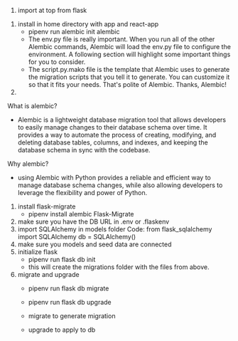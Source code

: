 <!-- Session  -->
1. import at top from flask




<!-- alembic -->
1. install in home directory with app  and react-app 
    - pipenv run alembic init alembic
    - The env.py file is really important. When you run all of the other Alembic commands, Alembic will load the env.py file to configure the environment. A following section will highlight some important things for you to consider.
    - The script.py.mako file is the template that Alembic uses to generate the migration scripts that you tell it to generate. You can customize it so that it fits your needs. That's polite of Alembic. Thanks, Alembic!
2. 

What is alembic?
- Alembic is a lightweight database migration tool that allows developers to easily manage changes to their database schema over time. It provides a way to automate the process of creating, modifying, and deleting database tables, columns, and indexes, and keeping the database schema in sync with the codebase.

Why alembic?
- using Alembic with Python provides a reliable and efficient way to manage database schema changes, while also allowing developers to leverage the flexibility and power of Python.

<!-- Using alembic with Flask -->
1. install flask-migrate
    - pipenv install alembic Flask-Migrate
2. make sure you have the DB URL in .env or .flaskenv
3. import SQLAlchemy in models folder
    Code:
    from flask_sqlalchemy import SQLAlchemy
    db = SQLAlchemy()
4. make sure you models and seed data are connected
5. initialize flask 
    - pipenv run flask db init
    - this will create the migrations folder with the files from above.
6. migrate and upgrade
    - pipenv run flask db migrate
    - pipenv run flask db upgrade

    - migrate to generate migration
    - upgrade to apply to db
